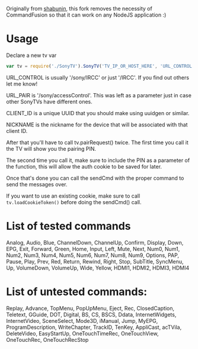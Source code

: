 Originally from [shabunin](https://github.com/shabunin/cf-sonytv), this fork removes the necessity of CommandFusion so that it can work on any NodeJS application :)


Usage
=========

Declare a new tv var

```javascript
var tv = require('./SonyTV').SonyTV('TV_IP_OR_HOST_HERE', 'URL_CONTROL', 'URL_PAIR', 'CLIENT_ID', 'NICKNAME');
```

URL_CONTROL is usually '/sony/IRCC' or just '/IRCC'. If you find out others let me know!

URL_PAIR is '/sony/accessControl'. This was left as a parameter just in case other SonyTVs have different ones.

CLIENT_ID is a unique UUID that you should make using uuidgen or similar.

NICKNAME is the nickname for the device that will be associated with that client ID.


After that you'll have to call tv.pairRequest() twice. The first time you call it the TV will show you the pairing PIN.

The second time you call it, make sure to include the PIN as a parameter of the function, this will allow the auth cookie to be saved for later.

Once that's done you can call the sendCmd with the proper command to send the messages over.

If you want to use an existing cookie, make sure to call ```tv.loadCookieToken()``` before doing the sendCmd() call.



List of tested commands
==========

 Analog,
 Audio,
 Blue,
 ChannelDown,
 ChannelUp,
 Confirm,
 Display,
 Down,
 EPG,
 Exit,
 Forward,
 Green,
 Home,
 Input,
 Left,
 Mute,
 Next,
 Num0,
 Num1,
 Num2,
 Num3,
 Num4,
 Num5,
 Num6,
 Num7,
 Num8,
 Num9,
 Options,
 PAP,
 Pause,
 Play,
 Prev,
 Red,
 Return,
 Rewind,
 Right,
 Stop,
 SubTitle,
 SyncMenu,
 Up,
 VolumeDown,
 VolumeUp,
 Wide,
 Yellow,
 HDMI1,
 HDMI2,
 HDMI3,
 HDMI4

List of untested commands:
=========
Replay,
Advance,
TopMenu,
PopUpMenu,
Eject,
Rec,
ClosedCaption,
Teletext,
GGuide,
DOT,
Digital,
BS,
CS,
BSCS,
Ddata,
InternetWidgets,
InternetVideo,
SceneSelect,
Mode3D,
iManual,
Jump,
MyEPG,
ProgramDescription,
WriteChapter,
TrackID,
TenKey,
AppliCast,
acTVila,
DeleteVideo,
EasyStartUp,
OneTouchTimeRec,
OneTouchView,
OneTouchRec,
OneTouchRecStop
